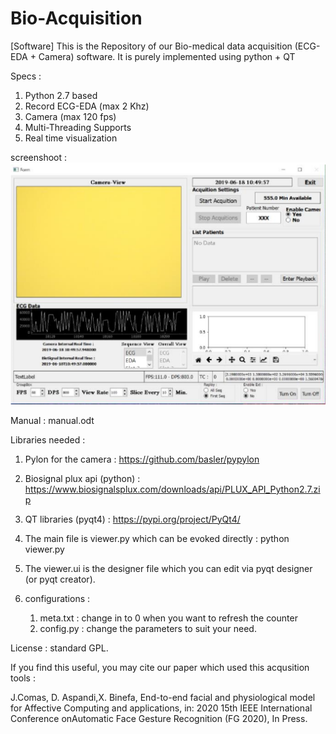# Bio-Acquisition
[Software] This is the Repository of our Bio-medical data acquisition (ECG-EDA + Camera) software. It is purely implemented using python + QT

Specs : 
  1. Python 2.7 based
  2. Record ECG-EDA (max 2 Khz)
  3. Camera (max 120 fps)
  4. Multi-Threading Supports
  5. Real time visualization

screenshoot : 
![Static Screenshoot](screenshoot.PNG)

Manual : manual.odt


Libraries needed : 
  1. Pylon for the camera : https://github.com/basler/pypylon
  2. Biosignal plux api (python) : https://www.biosignalsplux.com/downloads/api/PLUX_API_Python2.7.zip
  3. QT libraries (pyqt4) : https://pypi.org/project/PyQt4/
  
1. The main file is viewer.py which can be evoked directly : python viewer.py
2. The viewer.ui is the designer file which you can edit via pyqt designer (or pyqt creator). 
3. configurations : 
    1. meta.txt : change in to 0 when you want to refresh the counter 
    2. config.py : change the parameters to suit your need. 
    
License : standard GPL. 

If you find this useful, you may cite our paper which used this acqusition tools : 

J.Comas, D. Aspandi,X. Binefa, 
End-to-end facial and physiological model for Affective Computing and applications, in: 2020 15th IEEE International Conference onAutomatic Face Gesture Recognition (FG 2020), In Press.
